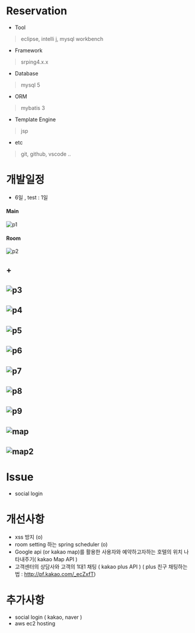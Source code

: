 # Reservation

- Tool
> eclipse, intelli j, mysql workbench

- Framework
> srping4.x.x

- Database
> mysql 5

- ORM
> mybatis 3

- Template Engine
> jsp

- etc
> git, github, vscode ..

# 개발일정
- 6일 , test : 1일
#### Main
![p1](https://user-images.githubusercontent.com/34512538/61429595-df9c6000-a961-11e9-95e2-abdab4b7a3be.PNG)
#### Room
![p2](https://user-images.githubusercontent.com/34512538/61429635-0bb7e100-a962-11e9-80d7-5b2379a54666.PNG)
## +
![p3](https://user-images.githubusercontent.com/34512538/61430010-7289ca00-a963-11e9-8044-4cec463f992d.PNG)
---
![p4](https://user-images.githubusercontent.com/34512538/61430011-73226080-a963-11e9-957a-f7376a686ad1.PNG)
---
![p5](https://user-images.githubusercontent.com/34512538/61430013-73226080-a963-11e9-9bc4-ae722539b467.PNG)
---
![p6](https://user-images.githubusercontent.com/34512538/61430014-73226080-a963-11e9-81e8-56ff49f268e5.PNG)
---
![p7](https://user-images.githubusercontent.com/34512538/61430015-73226080-a963-11e9-976e-fceef7073b84.PNG)
---
![p8](https://user-images.githubusercontent.com/34512538/61430016-73baf700-a963-11e9-8c85-7472edb0bd4e.PNG)
---
![p9](https://user-images.githubusercontent.com/34512538/61430182-15424880-a964-11e9-9f81-a11a1d845c66.PNG)
---
![map](https://user-images.githubusercontent.com/34512538/61711501-2a1d4280-ad8f-11e9-85a4-ef57b4404412.PNG)
---
![map2](https://user-images.githubusercontent.com/34512538/61712006-538a9e00-ad90-11e9-83be-dffff0c60612.PNG)
---
# Issue
- social login 

# 개선사항
- xss 방지 (o)
- room setting 하는 spring scheduler (o)
- Google api (or kakao map)를 활용한 사용자와 예약하고자하는 호텔의 위치 나타내주기( kakao Map API )
- 고객센터의 상담사와 고객의 1대1 채팅 ( kakao plus API ) ( plus 친구 채팅하는 법 : http://pf.kakao.com/_ecZxfT)
# 추가사항
- social login ( kakao, naver )
- aws ec2 hosting

